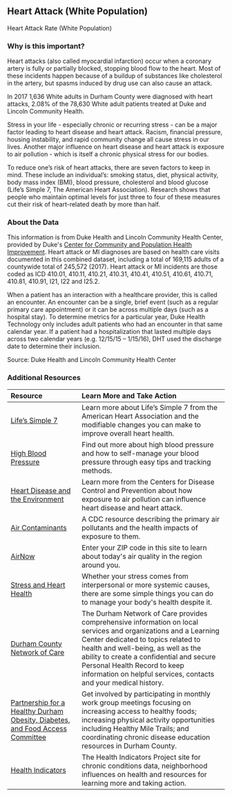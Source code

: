 ## Heart Attack (White Population) 
Heart Attack Rate (White Population) 

### Why is this important?
Heart attacks (also called myocardial infarction) occur when a coronary artery is fully or partially blocked, stopping blood flow to the heart. Most of these incidents happen because of a buildup of substances like cholesterol in the artery, but spasms induced by drug use can also cause an attack.  

In 2017 1,636 White adults in Durham County were diagnosed with heart attacks, 2.08% of the 78,630 White adult patients treated at Duke and Lincoln Community Health.

Stress in your life - especially chronic or recurring stress - can be a major factor leading to heart disease and heart attack. Racism, financial pressure, housing instability, and rapid community change all cause stress in our lives. Another major influence on heart disease and heart attack is exposure to air pollution - which is itself a chronic physical stress for our bodies.    

To reduce one’s risk of heart attacks, there are seven factors to keep in mind. These include an individual’s:  smoking status, diet, physical activity, body mass index (BMI), blood pressure, cholesterol and blood glucose (Life’s Simple 7, The American Heart Association).  Research shows that people who maintain optimal levels for just three to four of these measures cut their risk of heart-related death by more than half.  

### About the Data
This information is from Duke Health and Lincoln Community Health Center, provided by Duke's [Center for Community and Population Health Improvement](http://www.dukehealthimprovement.org/). Heart attack or MI diagnoses are based on health care visits documented in this combined dataset, including a total of 169,115 adults of a countywide total of 245,572 (2017). Heart attack or MI incidents are those coded as ICD 410.01, 410.11, 410.21, 410.31, 410.41, 410.51, 410.61, 410.71, 410.81, 410.91, I21, I22 and I25.2.

When a patient has an interaction with a healthcare provider, this is called an encounter. An encounter can be a single, brief event (such as a regular primary care appointment) or it can be across multiple days (such as a hospital stay). To determine metrics for a particular year, Duke Health Technology only includes adult patients who had an encounter in that same calendar year. If a patient had a hospitalization that lasted multiple days across two calendar years (e.g. 12/15/15 – 1/15/16), DHT used the discharge date to determine their inclusion.

Source: Duke Health and Lincoln Community Health Center

### Additional Resources

|Resource | Learn More and Take Action | 
|:--- | :--- |
|[Life’s Simple 7](https://heartinsight.heart.org/Lifes-Simple-7/) | Learn more about Life’s Simple 7 from the American Heart Association and the modifiable changes you can make to improve overall heart health.
|[High Blood Pressure](https://www.heart.org/en/health-topics/high-blood-pressure) | Find out more about high blood pressure and how to self-manage your blood pressure through easy tips and tracking methods.
|[Heart Disease and the Environment](https://ephtracking.cdc.gov/showHeartEnv)| Learn more from the Centers for Disease Control and Prevention about how exposure to air pollution can influence heart disease and heart attack.
|[Air Contaminants](https://ephtracking.cdc.gov/showAirContaminants.action#pm)| A CDC resource describing the primary air pollutants and the health impacts of exposure to them.
|[AirNow](https://airnow.gov/)| Enter your ZIP code in this site to learn about today's air quality in the region around you.
|[Stress and Heart Health](http://www.heart.org/en/healthy-living/healthy-lifestyle/stress-management/stress-and-heart-health)| Whether your stress comes from interpersonal or more systemic causes, there are some simple things you can do to manage your body's health despite it. 
|[Durham County Network of Care](http://durham.nc.networkofcare.org/mh/)| The Durham Network of Care provides comprehensive information on local services and organizations and a Learning Center dedicated to topics related to health and well-being, as well as the ability to create a confidential and secure Personal Health Record to keep information on helpful services, contacts and your medical history.
|[Partnership for a Healthy Durham Obesity, Diabetes, and Food Access Committee](http://healthydurham.org/committees/obesity-and-chronic-illness-committee) | Get involved by participating in monthly work group meetings focusing on increasing access to healthy foods; increasing physical activity opportunities including Healthy Mile Trails; and coordinating chronic disease education resources in Durham County.
|[Health Indicators](http://health.dataworks-nc.org)| The Health Indicators Project site for chronic conditions data, neighborhood influences on health and resources for learning more and taking action.
